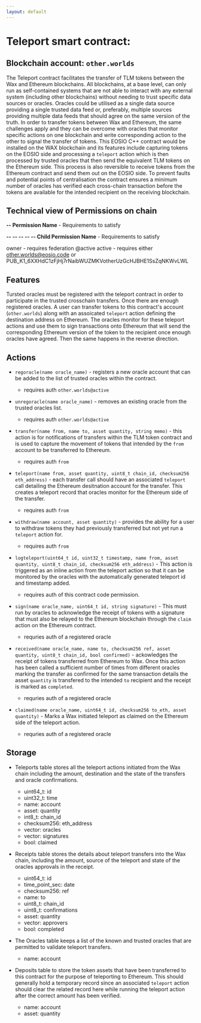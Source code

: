 ```yaml
---
layout: default
---
```


# **Teleport** smart contract:
## Blockchain account: `other.worlds`

The Teleport contract facilitates the transfer of TLM tokens between the Wax and Ethereum blockchains. 
All blockchains, at a base level, can only run as self-contained systems that are not able to interact with any external system (including other blockchains) without needing to trust specific data sources or oracles. Oracles could be utilised as a single data source providing a single trusted data feed or, preferably, multiple sources providing multiple data feeds that should agree on the same version of the truth. In order to transfer tokens between Wax and Ethereum, the same challenges apply and they can be overcome with oracles that monitor specific actions on one blockchain and write corresponding action to the other to signal the transfer of tokens.
This EOSIO C++ contract would be installed on the WAX blockchain and its features include capturing tokens on the EOSIO side and processing a `teleport` action which is then processed by trusted oracles that then send the equivalent TLM tokens on the Ethereum side. This process is also reversible to receive tokens from the Ethereum contract and send them out on the EOSIO side. To prevent faults and potential points of centralisation the contract ensures a minimum number of oracles has verified each cross-chain transaction before the tokens are available for the intended recipient on the receiving blockchain.

## Technical view of Permissions on chain
**-- Permission Name** - Requirements to satisfy  

**-- -- -- -- -- Child Permission Name** - Requirements to satisfy

   owner - requires federation @active
        active - requires either other.worlds@eosio.code or 
                            PUB_K1_6XXHdC1zFjHj7rNaibWUZMKVotherUzGcHJBHE1SsZqNKWvLWL


## Features

Tursted oracles must be registered with the teleport contract in order to participate in the trusted crosschain transfers. Once there are enough registered oracles. A user can transfer tokens to this contract's account (`other.worlds`) along with an assoicated `teleport` action defining the destination address on Ethereum. The oracles monitor for these teleport actions and use them to sign transactions onto Ethereum that will send the corresponding Ethereum version of the token to the recipient once enough oracles have agreed. Then the same happens in the reverse direction.

## Actions
* `regoracle(name oracle_name)` - registers a new oracle account that can be added to the list of trusted oracles within the contract.
  * requires auth `other.worlds@active`
* `unregoracle(name oracle_name)` - removes an existing oracle from the trusted oracles list.
  * requires auth `other.worlds@active`
* `transfer(name from, name to, asset quantity, string memo)` - this action is for notifications of transfers within the TLM token contract and is used to capture the movement of tokens that intended by the `from` account to be transferred to Ethereum.
  * requires auth `from`
*  `teleport(name from, asset quantity, uint8_t chain_id, checksum256 eth_address)` - each transfer call should have an associated `teleport` call detailing the Ethereum desitnation account for the transfer. This creates a teleport record that oracles monitor for the Ethereum side of the transfer.
   * requires auth `from`
*  `withdraw(name account, asset quantity)` - provides the ability for a user to withdraw tokens they had previously transferred but not yet run a `teleport` action for.
   * requires auth `from`

*  `logteleport(uint64_t id, uint32_t timestamp, name from, asset quantity, uint8_t chain_id, checksum256 eth_address)` - This action is triggered as an inline action from the teleport action so that it can be monitored by the oracles with the automatically generated teleport id and timestamp added.
     * requires auth of this contract code permission.
* `sign(name oracle_name, uint64_t id, string signature)` - This must run by oracles to acknowledge the receipt of tokens with a signature that must also be relayed to the Ethereum blockchain through the `claim` action on the Ethereum contract.
  * requries auth of a registered oracle
* `received(name oracle_name, name to, checksum256 ref, asset quantity, uint8_t chain_id, bool confirmed)` - ackowledges the receipt of tokens transferred from Ethereum to Wax. Once this action has been called a sufficient number of times from different oracles marking the transfer as confirmed for the same transaction details the asset `quantity` is transfered to the intended `to` recipient and the receipt is marked as `completed`.
  * requries auth of a registered oracle
* `claimed(name oracle_name, uint64_t id, checksum256 to_eth, asset quantity)` - Marks a Wax initiated teleport as claimed on the Ethereum side of the teleport action. 
  * requries auth of a registered oracle

## Storage
* Teleports table stores all the teleport actions initiated from the Wax chain including the amount, destination and the state of the transfers and oracle confirmations.
    * uint64_t: id
    * uint32_t: time
    * name: account
    * asset: quantity
    * int8_t: chain_id
    * checksum256: eth_address
    * vector<name>: oracles
    * vector<string>: signatures
    * bool: claimed
* Receipts table stores the details about teleport transfers into the Wax chain, including the amount, source of the teleport and state of the oracles approvals in the receipt.
    * uint64_t: id
    * time_point_sec: date
    * checksum256: ref
    * name: to
    * uint8_t: chain_id
    * uint8_t: confirmations
    * asset: quantity
    * vector<name>: approvers
    * bool: completed

* The Oracles table keeps a list of the known and trusted oracles that are permitted to validate teleport transfers.
    * name: account

* Deposits table to store the token assets that have been transferred to this contract for the purpose of teleporting to Ethereum. This should generally hold a temporary record since an associated `teleport` action should clear the related record here while running the teleport action after the correct amount has been verified.
    * name: account
    * asset: quantity
